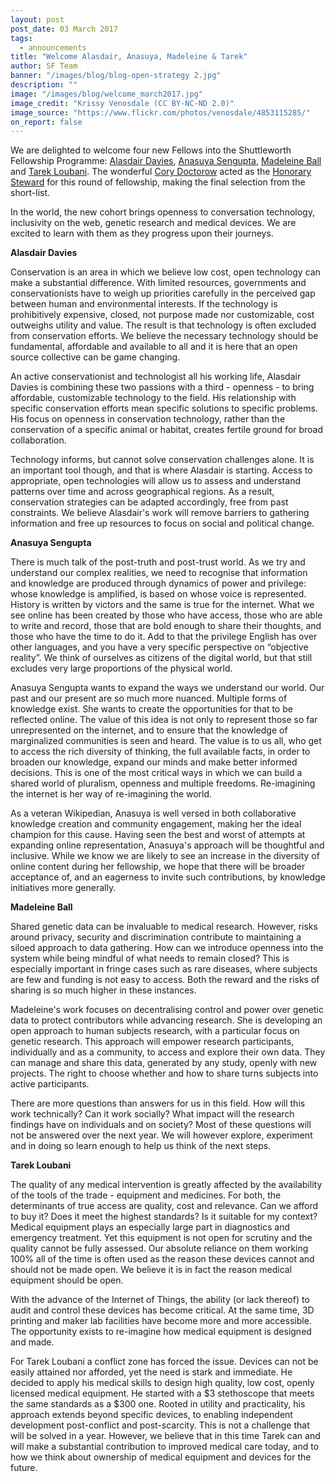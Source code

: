 ```yaml
---
layout: post
post_date: 03 March 2017
tags:
  - announcements
title: "Welcome Alasdair, Anasuya, Madeleine & Tarek"
author: SF Team
banner: "/images/blog/blog-open-strategy 2.jpg"
description: ""
image: "/images/blog/welcome_march2017.jpg"
image_credit: "Krissy Venosdale (CC BY-NC-ND 2.0)"
image_source: "https://www.flickr.com/photos/venosdale/4853115285/"
on_report: false
---
```

We are delighted to welcome four new Fellows into the Shuttleworth Fellowship Programme: [Alasdair Davies](https://shuttleworthfoundation.org/fellows/alasdair-davies/), [Anasuya Sengupta](https://shuttleworthfoundation.org/fellows/anasuya-sengupta/), [Madeleine Ball](https://shuttleworthfoundation.org/fellows/madeleine-ball/) and [Tarek Loubani](https://shuttleworthfoundation.org/fellows/tarek-loubani/). The wonderful [Cory Doctorow](http://craphound.com/bio/) acted as the [Honorary Steward](https://shuttleworthfoundation.org/thinking/2016/10/05/thinking-Steward-Cory-Doctorow/) for this round of fellowship, making the final selection from the short-list. 

In the world, the new cohort brings openness to conversation technology, inclusivity on the web, genetic research and medical devices.  We are excited to learn with them as they progress upon their journeys.

__Alasdair Davies__

Conservation is an area in which we believe low cost, open technology can make a substantial difference. With limited resources, governments and conservationists have to weigh up priorities carefully in the perceived gap between human and environmental interests. If the technology is prohibitively expensive, closed, not purpose made nor customizable, cost outweighs utility and value. The result is that technology is often excluded from conservation efforts. We believe the necessary technology should be fundamental, affordable and available to all and it is here that an open source collective can be game changing.

An active conservationist and technologist all his working life, Alasdair Davies is combining these two passions with a third - openness - to bring affordable, customizable technology to the field. His relationship with specific conservation efforts mean specific solutions to specific problems. His focus on openness in conservation technology, rather than the conservation of a specific animal or habitat, creates fertile ground for broad collaboration. 

Technology  informs, but cannot solve conservation challenges alone. It is an  important tool though, and that is where Alasdair is starting. Access to  appropriate, open technologies will allow  us to assess and understand patterns over time and across geographical  regions. As a result, conservation strategies can be adapted  accordingly, free from past constraints. We believe Alasdair's work will  remove barriers to gathering information and free up resources to focus  on social and political change.

__Anasuya Sengupta__

There is much talk of the post-truth and post-trust world. As we try and understand our complex realities, we need to recognise that information and knowledge are produced through dynamics of power and privilege: whose knowledge is amplified, is based on whose voice is represented. History is written by victors and the same is true for the internet. What we see online has been created by those who have access, those who are able to write and record, those that are bold enough to share their thoughts, and those who have the time to do it. Add to that the privilege English has over other languages, and you have a very specific perspective on “objective reality”. We think of ourselves as citizens of the digital world, but that still excludes very large proportions of the physical world. 

Anasuya Sengupta wants to expand the ways we understand our world. Our past and our present are so much more nuanced. Multiple forms of knowledge exist. She wants to create the opportunities for that to be reflected online. The value of this idea is not only to represent those so far unrepresented  on the internet, and to ensure that the knowledge of marginalized communities is seen and heard. The value is to us all, who get to access the rich diversity of thinking, the full available facts, in order to broaden our knowledge, expand our minds and make better informed decisions. This is one of the most critical ways in which we can build a shared world of pluralism, openness and multiple freedoms. Re-imagining the internet is her way of re-imagining the world.

As a veteran Wikipedian, Anasuya is well versed in both collaborative knowledge creation and community engagement, making her the ideal champion for this cause. Having seen the best and worst of attempts at expanding online representation, Anasuya's approach will be thoughtful and inclusive. While we know we are likely to see an increase in the diversity of online content during her fellowship, we hope that there will be broader acceptance of, and an eagerness to invite such contributions, by knowledge initiatives more generally. 


__Madeleine Ball__

Shared genetic data can be invaluable to medical research. However, risks around privacy, security and discrimination contribute to maintaining a siloed approach to data gathering. How can we introduce openness into the system while being mindful of what needs to remain closed? This is especially important in fringe cases such as rare diseases, where subjects are few and funding is not easy to access. Both the reward and the risks of sharing is so much higher in these instances. 

Madeleine's work focuses on decentralising control and power over genetic data to protect contributors while advancing research.  She is developing an open approach to human subjects research, with a particular focus on genetic research. This approach will empower research participants, individually and as a community, to access and explore their own data. They can manage and share this data, generated by any study, openly with new projects. The right to choose whether and how to share turns subjects into active participants. 

There are more questions than answers for us in this field. How will this work technically? Can it work socially? What impact will the research findings have on individuals and on society? Most of these questions will not be answered over the next year. We will however explore, experiment and in doing so learn enough to help us think of the next steps.


__Tarek Loubani__

The quality of any medical intervention is greatly affected by the availability of the tools of the trade - equipment and medicines.  For both, the determinants of true access are quality, cost and relevance. Can we afford to buy it? Does it meet the highest standards? Is it suitable for my context? Medical equipment plays an especially large part in diagnostics and emergency treatment. Yet this equipment is not open for scrutiny and the quality cannot be fully assessed. Our absolute reliance on them working 100% all of the time is often used as the reason these devices cannot and should not be made open.  We believe it is in fact the reason medical equipment should be open.

With the advance of the Internet of Things, the ability (or lack thereof) to audit and control these devices has become critical. At the same time, 3D printing and maker lab facilities have become more and more accessible. The opportunity exists to re-imagine how medical equipment is designed and made.

For Tarek Loubani a conflict zone has forced the issue. Devices can not be easily attained nor afforded, yet the need is stark and immediate. He decided to apply his medical skills to design high quality, low cost, openly licensed medical equipment. He started with a $3 stethoscope that meets the same standards as a $300 one. Rooted in utility and  practicality, his approach extends beyond specific devices, to enabling independent development post-conflict and post-scarcity. This is not a challenge that will be solved in a year. However, we believe that in this time Tarek can and will make a substantial contribution to improved medical care today, and to how we think about ownership of medical equipment and devices for the future. 
